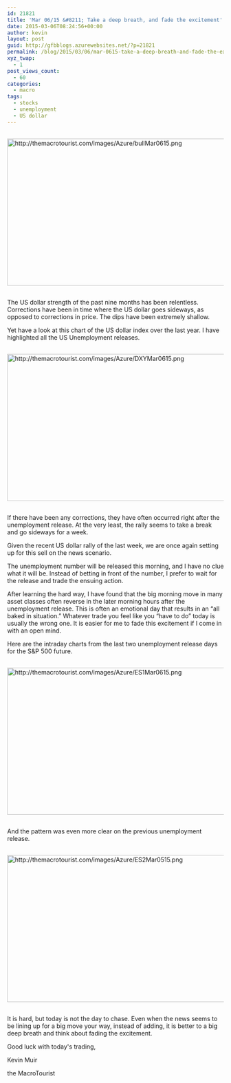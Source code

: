 ```yaml
---
id: 21821
title: 'Mar 06/15 &#8211; Take a deep breath, and fade the excitement'
date: 2015-03-06T08:24:56+00:00
author: kevin
layout: post
guid: http://gfbblogs.azurewebsites.net/?p=21821
permalink: /blog/2015/03/06/mar-0615-take-a-deep-breath-and-fade-the-excitement/
xyz_twap:
  - 1
post_views_count:
  - 60
categories:
  - macro
tags:
  - stocks
  - unemployment
  - US dollar
---
```


  <img src="http://themacrotourist.com/images/Azure/bullMar0615.png" alt="http://themacrotourist.com/images/Azure/bullMar0615.png" style="margin:30px auto;display:block;" width="600" height="342">

The US dollar strength of the past nine months has been relentless. Corrections have been in time where the US dollar goes sideways, as opposed to corrections in price. The dips have been extremely shallow.

Yet have a look at this chart of the US dollar index over the last year. I have highlighted all the US Unemployment releases.


  <img src="http://themacrotourist.com/images/Azure/DXYMar0615.png" alt="http://themacrotourist.com/images/Azure/DXYMar0615.png" style="margin:30px auto;display:block;" width="600" height="342">

If there have been any corrections, they have often occurred right after the unemployment release. At the very least, the rally seems to take a break and go sideways for a week.

Given the recent US dollar rally of the last week, we are once again setting up for this sell on the news scenario.

The unemployment number will be released this morning, and I have no clue what it will be. Instead of betting in front of the number, I prefer to wait for the release and trade the ensuing action.

After learning the hard way, I have found that the big morning move in many asset classes often reverse in the later morning hours after the unemployment release. This is often an emotional day that results in an “all baked in situation.” Whatever trade you feel like you “have to do” today is usually the wrong one. It is easier for me to fade this excitement if I come in with an open mind.

Here are the intraday charts from the last two unemployment release days for the S&P 500 future.


  <img src="http://themacrotourist.com/images/Azure/ES1Mar0615.png" alt="http://themacrotourist.com/images/Azure/ES1Mar0615.png" style="margin:30px auto;display:block;" width="600" height="342">

And the pattern was even more clear on the previous unemployment release.


  <img src="http://themacrotourist.com/images/Azure/ES2Mar0515.png" alt="http://themacrotourist.com/images/Azure/ES2Mar0515.png" style="margin:30px auto;display:block;" width="600" height="342">

It is hard, but today is not the day to chase. Even when the news seems to be lining up for a big move your way, instead of adding, it is better to a big deep breath and think about fading the excitement.

Good luck with today's trading,
  
Kevin Muir
  
the MacroTourist

